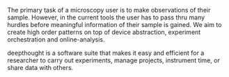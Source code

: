 The primary task of a microscopy user is to make observations of their sample. However, in the current tools the user has to pass thru many hurdles before meaningful information of their sample is gained. We aim to create high order patterns on top of device abstraction, experiment orchestration and online-analysis.

deepthought is a software suite that makes it easy and efficient for a researcher to carry out experiments, manage projects, instrument time, or share data with others.

